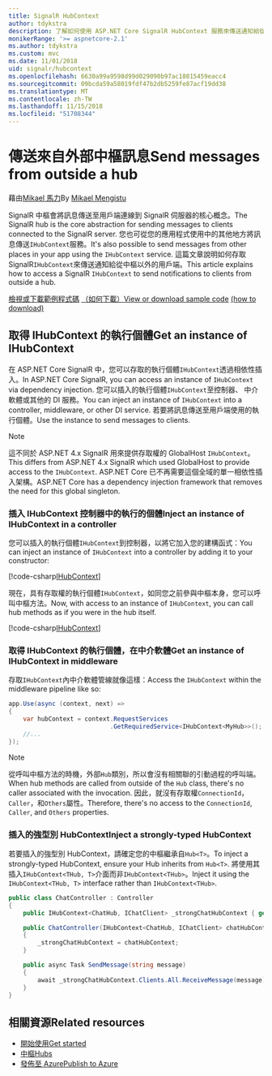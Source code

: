 ```yaml
---
title: SignalR HubContext
author: tdykstra
description: 了解如何使用 ASP.NET Core SignalR HubContext 服務來傳送通知給從中樞以外的用戶端。
monikerRange: '>= aspnetcore-2.1'
ms.author: tdykstra
ms.custom: mvc
ms.date: 11/01/2018
uid: signalr/hubcontext
ms.openlocfilehash: 6630a99a9598d99d029090b97ac18815459eacc4
ms.sourcegitcommit: 09bcda59a58019fdf47b2db5259fe87acf19dd38
ms.translationtype: MT
ms.contentlocale: zh-TW
ms.lasthandoff: 11/15/2018
ms.locfileid: "51708344"
---
```

# <a name="send-messages-from-outside-a-hub"></a><span data-ttu-id="4cfe6-103">傳送來自外部中樞訊息</span><span class="sxs-lookup"><span data-stu-id="4cfe6-103">Send messages from outside a hub</span></span>

<span data-ttu-id="4cfe6-104">藉由[Mikael 馬力](https://twitter.com/MikaelM_12)</span><span class="sxs-lookup"><span data-stu-id="4cfe6-104">By [Mikael Mengistu](https://twitter.com/MikaelM_12)</span></span>

<span data-ttu-id="4cfe6-105">SignalR 中樞會將訊息傳送至用戶端連線到 SignalR 伺服器的核心概念。</span><span class="sxs-lookup"><span data-stu-id="4cfe6-105">The SignalR hub is the core abstraction for sending messages to clients connected to the SignalR server.</span></span> <span data-ttu-id="4cfe6-106">您也可從您的應用程式使用中的其他地方將訊息傳送`IHubContext`服務。</span><span class="sxs-lookup"><span data-stu-id="4cfe6-106">It's also possible to send messages from other places in your app using the `IHubContext` service.</span></span> <span data-ttu-id="4cfe6-107">這篇文章說明如何存取 SignalR`IHubContext`來傳送通知給從中樞以外的用戶端。</span><span class="sxs-lookup"><span data-stu-id="4cfe6-107">This article explains how to access a SignalR `IHubContext` to send notifications to clients from outside a hub.</span></span>

<span data-ttu-id="4cfe6-108">[檢視或下載範例程式碼](https://github.com/aspnet/Docs/tree/master/aspnetcore/signalr/hubcontext/sample/) [（如何下載）](xref:index#how-to-download-a-sample)</span><span class="sxs-lookup"><span data-stu-id="4cfe6-108">[View or download sample code](https://github.com/aspnet/Docs/tree/master/aspnetcore/signalr/hubcontext/sample/) [(how to download)](xref:index#how-to-download-a-sample)</span></span>

## <a name="get-an-instance-of-ihubcontext"></a><span data-ttu-id="4cfe6-109">取得 IHubContext 的執行個體</span><span class="sxs-lookup"><span data-stu-id="4cfe6-109">Get an instance of IHubContext</span></span>

<span data-ttu-id="4cfe6-110">在 ASP.NET Core SignalR 中，您可以存取的執行個體`IHubContext`透過相依性插入。</span><span class="sxs-lookup"><span data-stu-id="4cfe6-110">In ASP.NET Core SignalR, you can access an instance of `IHubContext` via dependency injection.</span></span> <span data-ttu-id="4cfe6-111">您可以插入的執行個體`IHubContext`至控制器、 中介軟體或其他的 DI 服務。</span><span class="sxs-lookup"><span data-stu-id="4cfe6-111">You can inject an instance of `IHubContext` into a controller, middleware, or other DI service.</span></span> <span data-ttu-id="4cfe6-112">若要將訊息傳送至用戶端使用的執行個體。</span><span class="sxs-lookup"><span data-stu-id="4cfe6-112">Use the instance to send messages to clients.</span></span>

> [!NOTE]
> <span data-ttu-id="4cfe6-113">這不同於 ASP.NET 4.x SignalR 用來提供存取權的 GlobalHost `IHubContext`。</span><span class="sxs-lookup"><span data-stu-id="4cfe6-113">This differs from ASP.NET 4.x SignalR which used GlobalHost to provide access to the `IHubContext`.</span></span> <span data-ttu-id="4cfe6-114">ASP.NET Core 已不再需要這個全域的單一相依性插入架構。</span><span class="sxs-lookup"><span data-stu-id="4cfe6-114">ASP.NET Core has a dependency injection framework that removes the need for this global singleton.</span></span>

### <a name="inject-an-instance-of-ihubcontext-in-a-controller"></a><span data-ttu-id="4cfe6-115">插入 IHubContext 控制器中的執行的個體</span><span class="sxs-lookup"><span data-stu-id="4cfe6-115">Inject an instance of IHubContext in a controller</span></span>

<span data-ttu-id="4cfe6-116">您可以插入的執行個體`IHubContext`到控制器，以將它加入您的建構函式：</span><span class="sxs-lookup"><span data-stu-id="4cfe6-116">You can inject an instance of `IHubContext` into a controller by adding it to your constructor:</span></span>

[!code-csharp[IHubContext](hubcontext/sample/Controllers/HomeController.cs?range=12-19,57)]

<span data-ttu-id="4cfe6-117">現在，具有存取權的執行個體`IHubContext`，如同您之前參與中樞本身，您可以呼叫中樞方法。</span><span class="sxs-lookup"><span data-stu-id="4cfe6-117">Now, with access to an instance of `IHubContext`, you can call hub methods as if you were in the hub itself.</span></span>

[!code-csharp[IHubContext](hubcontext/sample/Controllers/HomeController.cs?range=21-25)]

### <a name="get-an-instance-of-ihubcontext-in-middleware"></a><span data-ttu-id="4cfe6-118">取得 IHubContext 的執行個體，在中介軟體</span><span class="sxs-lookup"><span data-stu-id="4cfe6-118">Get an instance of IHubContext in middleware</span></span>

<span data-ttu-id="4cfe6-119">存取`IHubContext`內中介軟體管線就像這樣：</span><span class="sxs-lookup"><span data-stu-id="4cfe6-119">Access the `IHubContext` within the middleware pipeline like so:</span></span>

```csharp
app.Use(async (context, next) =>
{
    var hubContext = context.RequestServices
                            .GetRequiredService<IHubContext<MyHub>>();
    //...
});
```

> [!NOTE]
> <span data-ttu-id="4cfe6-120">從呼叫中樞方法的時機，外部`Hub`類別，所以會沒有相關聯的引動過程的呼叫端。</span><span class="sxs-lookup"><span data-stu-id="4cfe6-120">When hub methods are called from outside of the `Hub` class, there's no caller associated with the invocation.</span></span> <span data-ttu-id="4cfe6-121">因此，就沒有存取權`ConnectionId`， `Caller`，和`Others`屬性。</span><span class="sxs-lookup"><span data-stu-id="4cfe6-121">Therefore, there's no access to the `ConnectionId`, `Caller`, and `Others` properties.</span></span>

### <a name="inject-a-strongly-typed-hubcontext"></a><span data-ttu-id="4cfe6-122">插入的強型別 HubContext</span><span class="sxs-lookup"><span data-stu-id="4cfe6-122">Inject a strongly-typed HubContext</span></span>

<span data-ttu-id="4cfe6-123">若要插入的強型別 HubContext，請確定您的中樞繼承自`Hub<T>`。</span><span class="sxs-lookup"><span data-stu-id="4cfe6-123">To inject a strongly-typed HubContext, ensure your Hub inherits from `Hub<T>`.</span></span> <span data-ttu-id="4cfe6-124">將使用其插入`IHubContext<THub, T>`介面而非`IHubContext<THub>`。</span><span class="sxs-lookup"><span data-stu-id="4cfe6-124">Inject it using the `IHubContext<THub, T>` interface rather than `IHubContext<THub>`.</span></span>

```csharp
public class ChatController : Controller
{
    public IHubContext<ChatHub, IChatClient> _strongChatHubContext { get; }

    public ChatController(IHubContext<ChatHub, IChatClient> chatHubContext)
    {
        _strongChatHubContext = chatHubContext;
    }

    public async Task SendMessage(string message)
    {
        await _strongChatHubContext.Clients.All.ReceiveMessage(message);
    }
}
```

## <a name="related-resources"></a><span data-ttu-id="4cfe6-125">相關資源</span><span class="sxs-lookup"><span data-stu-id="4cfe6-125">Related resources</span></span>

* [<span data-ttu-id="4cfe6-126">開始使用</span><span class="sxs-lookup"><span data-stu-id="4cfe6-126">Get started</span></span>](xref:tutorials/signalr)
* [<span data-ttu-id="4cfe6-127">中樞</span><span class="sxs-lookup"><span data-stu-id="4cfe6-127">Hubs</span></span>](xref:signalr/hubs)
* [<span data-ttu-id="4cfe6-128">發佈至 Azure</span><span class="sxs-lookup"><span data-stu-id="4cfe6-128">Publish to Azure</span></span>](xref:signalr/publish-to-azure-web-app)
